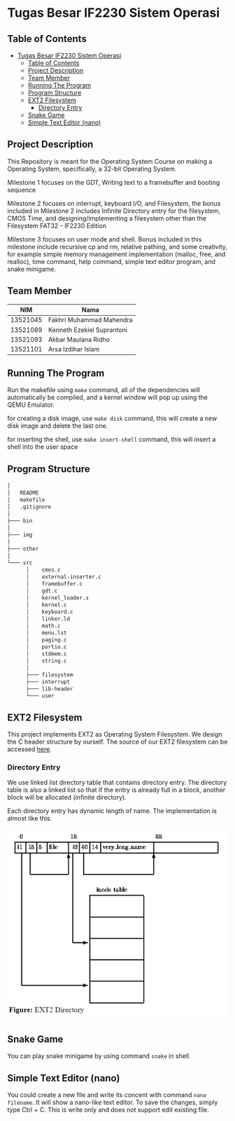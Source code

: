 # Tugas Besar IF2230 Sistem Operasi

## Table of Contents
- [Tugas Besar IF2230 Sistem Operasi](#tugas-besar-if2230-sistem-operasi)
  - [Table of Contents](#table-of-contents)
  - [Project Description](#project-description)
  - [Team Member](#team-member)
  - [Running The Program](#running-the-program)
  - [Program Structure](#program-structure)
  - [EXT2 Filesystem](#ext2-filesystem)
    - [Directory Entry](#directory-entry)
  - [Snake Game](#snake-game)
  - [Simple Text Editor (nano)](#simple-text-editor-nano)

## Project Description

This Repository is meant for the Operating System Course on making a Operating System, specifically, a 32-bit Operating System.

Milestone 1 focuses on the GDT, Writing text to a framebuffer and booting sequence

Milestone 2 focuses on interrupt, keyboard I/O, and Filesystem, the bonus included in Milestone 2 includes Infinite Directory entry for the filesystem, CMOS Time, and designing/implementing a filesystem other than the Filesystem FAT32 - IF2230 Edition

Milestone 3 focuses on user mode and shell. Bonus included in this milestone include recursive cp and rm, relative pathing, and some creativity, for example simple memory management implementation (malloc, free, and realloc), time command, help command, simple text editor program, and snake minigame.

## Team Member
| NIM      | Nama                       |
| -------- | -------------------------- |
| 13521045 | Fakhri Muhammad Mahendra   |
| 13521089 | Kenneth Ezekiel Suprantoni |
| 13521093 | Akbar Maulana Ridho        |
| 13521101 | Arsa Izdihar Islam         |

## Running The Program

Run the makefile using `make` command, all of the dependencies will automatically be compiled, and a kernel window will pop up using the QEMU Emulator.

for creating a disk image, use `make disk` command, this will create a new disk image and delete the last one.

for inserting the shell, use `make insert-shell` command, this will insert a shell into the user space

## Program Structure

```
│
│   README
│   makefile
│   .gitignore
│
├─── bin
│
├─── img
│
├─── other
│
└─── src
      │    cmos.c
      │    external-inserter.c
      │    framebuffer.c
      │    gdt.c
      │    kernel_loader.s
      │    kernel.c
      │    keyboard.c
      │    linker.ld
      │    math.c
      │    menu.lst
      │    paging.c
      │    portio.c
      │    stdmem.c
      │    string.c
      │
      ├─── filesystem
      ├─── interrupt
      ├─── lib-header
      └─── user

```

## EXT2 Filesystem
This project implements EXT2 as Operating System Filesystem. We design the C header structure by ourself. The source of our EXT2 filesystem can be accessed [here](https://www.nongnu.org/ext2-doc/ext2.html).

### Directory Entry
We use linked list directory table that contains directory entry. The directory table is also a linked list so that if the entry is already full in a block, another block will be allocated (infinite directory).

Each directory entry has dynamic length of name. The implementation is almost like this.

<img src="./img/directory-entry.png" />

## Snake Game

You can play snake minigame by using command `snake` in shell.

## Simple Text Editor (nano)

You could create a new file and write its concent with command `nano filename`. It will show a nano-like text editor. To save the changes, simply type Ctrl + C. This is write only and does not support edit existing file.